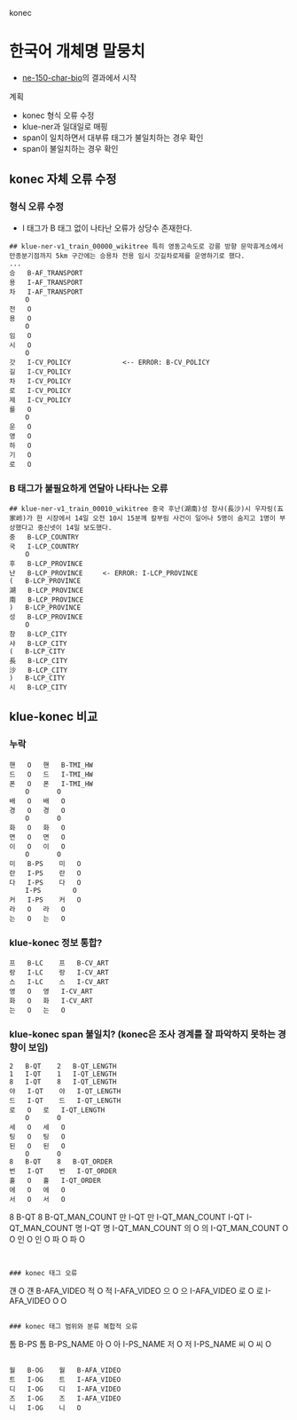 konec

# 한국어 개체명 말뭉치 

- [ne-150-char-bio](../ne-150-char-bio)의 결과에서 시작

계획


- konec 형식 오류 수정
- klue-ner과 일대일로 매핑
- span이 일치하면서 대부류 태그가 불일치하는 경우 확인
- span이 불일치하는 경우 확인

## konec 자체 오류 수정
### 형식 오류 수정

- I 태그가 B 태그 없이 나타난 오류가 상당수 존재한다.

```
## klue-ner-v1_train_00000_wikitree	특히 영동고속도로 강릉 방향 문막휴게소에서 만종분기점까지 5km 구간에는 승용차 전용 임시 갓길차로제를 운영하기로 했다.
...
승	B-AF_TRANSPORT
용	I-AF_TRANSPORT
차	I-AF_TRANSPORT
 	O
전	O
용	O
 	O
임	O
시	O
 	O
갓	I-CV_POLICY             <-- ERROR: B-CV_POLICY
길	I-CV_POLICY
차	I-CV_POLICY
로	I-CV_POLICY
제	I-CV_POLICY
를	O
 	O
운	O
영	O
하	O
기	O
로	O
```

### B 태그가 불필요하게 연달아 나타나는 오류

```
## klue-ner-v1_train_00010_wikitree	중국 후난(湖南)성 창샤(長沙)시 우자링(五家岭)가 한 시장에서 14일 오전 10시 15분께 칼부림 사건이 일어나 5명이 숨지고 1명이 부상했다고 중신넷이 14일 보도했다.
중	B-LCP_COUNTRY
국	I-LCP_COUNTRY
 	O
후	B-LCP_PROVINCE
난	B-LCP_PROVINCE     <- ERROR: I-LCP_PROVINCE
(	B-LCP_PROVINCE
湖	B-LCP_PROVINCE
南	B-LCP_PROVINCE
)	B-LCP_PROVINCE
성	B-LCP_PROVINCE
 	O
창	B-LCP_CITY
샤	B-LCP_CITY
(	B-LCP_CITY
長	B-LCP_CITY
沙	B-LCP_CITY
)	B-LCP_CITY
시	B-LCP_CITY
```

## klue-konec 비교 

### 누락

```
핸	O	핸	B-TMI_HW
드	O	드	I-TMI_HW
폰	O	폰	I-TMI_HW
 	O	 	O
배	O	배	O
경	O	경	O
 	O	 	O
화	O	화	O
면	O	면	O
이	O	이	O
 	O	 	O
미	B-PS	미	O
란	I-PS	란	O
다	I-PS	다	O
 	I-PS	 	O
커	I-PS	커	O
라	O	라	O
는	O	는	O
```


### klue-konec 정보 통합?

```
프	B-LC	프	B-CV_ART
랑	I-LC	랑	I-CV_ART
스	I-LC	스	I-CV_ART
영	O	영	I-CV_ART
화	O	화	I-CV_ART
는	O	는	O
```


### klue-konec span 불일치? (konec은 조사 경계를 잘 파악하지 못하는 경향이 보임)

```
2	B-QT	2	B-QT_LENGTH
1	I-QT	1	I-QT_LENGTH
8	I-QT	8	I-QT_LENGTH
야	I-QT	야	I-QT_LENGTH
드	I-QT	드	I-QT_LENGTH
로	O	로	I-QT_LENGTH
 	O	 	O
세	O	세	O
팅	O	팅	O
된	O	된	O
 	O	 	O
8	B-QT	8	B-QT_ORDER
번	I-QT	번	I-QT_ORDER
홀	O	홀	I-QT_ORDER
에	O	에	O
서	O	서	O
```

8	B-QT	8	B-QT_MAN_COUNT
만	I-QT	만	I-QT_MAN_COUNT
 	I-QT	 	I-QT_MAN_COUNT
명	I-QT	명	I-QT_MAN_COUNT
의	O	의	I-QT_MAN_COUNT
 	O	 	O
인	O	인	O
파	O	파	O
```


### konec 태그 오류 

```
걘	O	걘	B-AFA_VIDEO
적	O	적	I-AFA_VIDEO
으	O	으	I-AFA_VIDEO
로	O	로	I-AFA_VIDEO
 	O	 	O
```  

### konec 태그 범위와 분류 복합적 오류

```
톰	B-PS	톰	B-PS_NAME
아	O	아	I-PS_NAME
저	O	저	I-PS_NAME
씨	O	씨	O
```

월	B-OG	월	B-AFA_VIDEO
트	I-OG	트	I-AFA_VIDEO
디	I-OG	디	I-AFA_VIDEO
즈	I-OG	즈	I-AFA_VIDEO
니	I-OG	니	O
```
